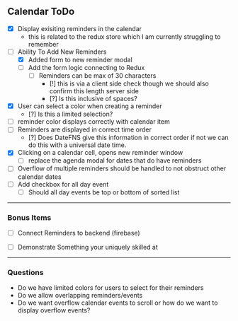 ## Calendar ToDo
- [x] Display exisiting reminders in the calendar 
  - this is related to the redux store which I am currently struggling to remember
- [ ] Ability To Add New Reminders
  - [x] Added form to new reminder modal
  - [ ] Add the form logic connecting to Redux 
    - [ ] Reminders can be max of 30 characters 
      - [!] this is via a client side check though we should also confirm this length server side 
      - [?] Is this inclusive of spaces? 
- [x] User can select a color when creating a reminder
  - [?] Is this a limited selection?
- [ ] reminder color displays correctly with calendar item   
- [ ] Reminders are displayed in correct time order 
  - [?] Does DateFNS give this information in correct order if not we can do this with a universal date time. 
- [x] Clicking on a calendar cell, opens new reminder window
  - [ ] replace the agenda modal for dates that do have reminders
- [ ] Overflow of multiple reminders should be handled to not obstruct other calendar dates
- [ ] Add checkbox for all day event
   - [ ] Should all day events be top or bottom of sorted list  
***
### Bonus Items
- [ ] Connect Reminders to backend (firebase)
- [ ] Demonstrate Something your uniquely skilled at 


***
### Questions 
- Do we have limited colors for users to select for their reminders
- Do we allow overlapping reminders/events 
- Do we want overflow calendar events to scroll or how do we want to display overflow events? 